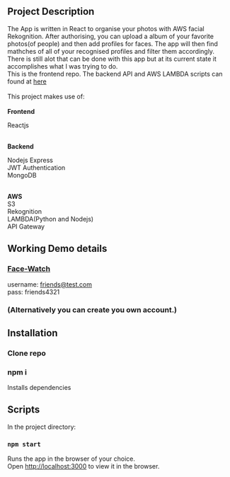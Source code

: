 ## Project Description

The App is written in React to organise your photos with AWS facial Rekognition. After authorising, you can upload a album of your favorite photos(of people) and then add profiles for faces. The app will then find mathches of all of your recognised profiles and filter them accordingly.<br/>
There is still alot that can be done with this app but at its current state it accomplishes what I was trying to do.<br/>
This is the frontend repo. The backend API and AWS LAMBDA scripts can found at [here](https://github.com/EstianD/face-watch-backend)<br/><br/>
This project makes use of:<br/><br/>
**Frontend**<br/>

Reactjs<br/><br/>

**Backend**<br/>

Nodejs Express<br/>
JWT Authentication<br/>
MongoDB<br/><br/>

**AWS**<br/>
S3<br/>
Rekognition<br/>
LAMBDA(Python and Nodejs)<br/>
API Gateway

## Working Demo details

### [Face-Watch](http://facewatch.webdev-pg.com)

username: friends@test.com<br/>
pass: friends4321

### (Alternatively you can create you own account.)

## Installation
### Clone repo
### npm i
Installs dependencies

## Scripts
In the project directory:

### `npm start`

Runs the app in the browser of your choice.<br />
Open [http://localhost:3000](http://localhost:3000) to view it in the browser.

